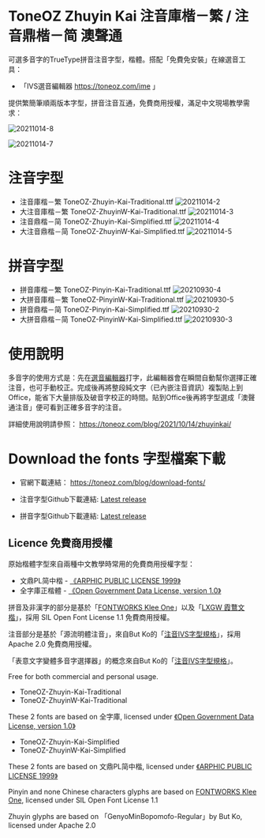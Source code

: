 # ToneOZ Zhuyin Kai 注音庫楷－繁 / 注音鼎楷－简 澳聲通
可選多音字的TrueType拼音注音字型，楷體。搭配「免費免安裝」在線選音工具：

* 「IVS選音編輯器 https://toneoz.com/ime 」

提供繁簡筆順兩版本字型，拼音注音互通，免費商用授權，滿足中文現場教學需求：

![20211014-8](https://user-images.githubusercontent.com/14179988/137249222-88814277-43c5-4f90-898a-8b854fcabb71.jpg)

![20211014-7](https://user-images.githubusercontent.com/14179988/137231594-e1b2ca36-2e96-41c0-bb01-b49ee5835281.jpg)

# 注音字型

* 注音庫楷－繁 ToneOZ-Zhuyin-Kai-Traditional.ttf
![20211014-2](https://user-images.githubusercontent.com/14179988/137228148-f59a1d55-1c12-48f8-acb9-3a71838a6038.jpg)
* 大注音庫楷－繁 ToneOZ-ZhuyinW-Kai-Traditional.ttf
![20211014-3](https://user-images.githubusercontent.com/14179988/137228153-ce45388e-f304-44ff-8c2d-10e976422142.jpg)
* 注音鼎楷－简 ToneOZ-Zhuyin-Kai-Simplified.ttf
![20211014-4](https://user-images.githubusercontent.com/14179988/137228162-05998842-2ab9-41d7-93d9-9cf0217f9e7d.jpg)
* 大注音鼎楷－简 ToneOZ-ZhuyinW-Kai-Simplified.ttf
![20211014-5](https://user-images.githubusercontent.com/14179988/137228168-34944d88-3262-475c-9ca8-40ad20aeaa6e.jpg)

# 拼音字型

* 拼音庫楷－繁 ToneOZ-Pinyin-Kai-Traditional.ttf
![20210930-4](https://user-images.githubusercontent.com/14179988/137229887-0e652974-2bfb-4ba2-a751-1d146cafa034.jpg)
* 大拼音庫楷－繁 ToneOZ-PinyinW-Kai-Traditional.ttf
![20210930-5](https://user-images.githubusercontent.com/14179988/137229892-37d11b5f-60c7-4c2e-8b5c-2611e5522ee1.jpg)
* 拼音鼎楷－简 ToneOZ-Pinyin-Kai-Simplified.ttf
![20210930-2](https://user-images.githubusercontent.com/14179988/137229905-ea9107d9-5adc-4792-aff7-fb7bff543876.jpg)
* 大拼音鼎楷－简 ToneOZ-PinyinW-Kai-Simplified.ttf
![20210930-3](https://user-images.githubusercontent.com/14179988/137229908-c4546bbf-bd65-4f04-a71e-1c8f98cfa243.jpg)

# 使用說明

多音字的使用方式是：先在[選音編輯器](https://toneoz.com/ime)打字，此編輯器會在瞬間自動幫你選擇正確注音，也可手動校正。完成後再將整段純文字（已內嵌注音資訊）複製貼上到 Office，能省下大量排版及破音字校正的時間。貼到Office後再將字型選成「澳聲通注音」便可看到正確多音字的注音。

詳細使用說明請參照：
https://toneoz.com/blog/2021/10/14/zhuyinkai/

# Download the fonts 字型檔案下載
* 官網下載連結：
https://toneoz.com/blog/download-fonts/

* 注音字型Github下載連結:
[Latest release](https://github.com/jeffreyxuan/toneoz-font-zhuyin/releases)

* 拼音字型Github下載連結:
[Latest release](https://github.com/jeffreyxuan/toneoz-font-pinyin-kai/releases)

## Licence 免費商用授權
原始楷體字型來自兩種中文教學時常用的免費商用授權字型：

* 文鼎PL简中楷 - [《ARPHIC PUBLIC LICENSE 1999》](http://ftp.gnu.org/non-gnu/chinese-fonts-truetype/LICENSE)
* 全字庫正楷體 - [《Open Government Data License, version 1.0》](https://data.gov.tw/en/licenses)

拼音及非漢字的部分是基於「[FONTWORKS Klee One](https://github.com/fontworks-fonts/Klee)」以及「[LXGW 霞鶩文楷](https://github.com/lxgw/LxgwWenKai)」，採用 SIL Open Font License 1.1 免費商用授權。

注音部分是基於「源流明體注音」，來自But Ko的「[注音IVS字型規格](https://github.com/ButTaiwan/bpmfvs)」，採用 Apache 2.0 免費商用授權。

「表意文字變體多音字選擇器」的概念來自But Ko的「[注音IVS字型規格](https://github.com/ButTaiwan/bpmfvs)」。

Free for both commercial and personal usage.

* ToneOZ-Zhuyin-Kai-Traditional
* ToneOZ-ZhuyinW-Kai-Traditional

These 2 fonts are based on 全字庫, licensed under [《Open Government Data License, version 1.0》](https://data.gov.tw/en/licenses)

* ToneOZ-Zhuyin-Kai-Simplified
* ToneOZ-ZhuyinW-Kai-Simplified

These 2 fonts are based on 文鼎PL简中楷, licensed under [《ARPHIC PUBLIC LICENSE 1999》](http://ftp.gnu.org/non-gnu/chinese-fonts-truetype/LICENSE)

Pinyin and none Chinese characters glyphs are based on [FONTWORKS Klee One](https://github.com/fontworks-fonts/Klee), licensed under SIL Open Font License 1.1

Zhuyin glyphs are based on 「GenyoMinBopomofo-Regular」by But Ko, licensed under Apache 2.0

